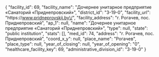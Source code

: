 {
    "facility_id": 69,
    "facility_name": "Дочернее унитарное предприятие «Санаторий «Приднепровский»",
    "district_id": "3-19-0",
    "facility_url": "https:\/\/www.pridneprovskij.by\/",
    "facility_address": "г. Рогачев, пос. Приднепровский",
    "ap_1": null,
    "name": "Дочернее унитарное предприятие «Санаторий «Приднепровский»",
    "type": null,
    "state": "public institution",
    "stats": [],
    "med_id": 74,
    "address": "г. Рогачев, пос. Приднепровский",
    "coord_x_y": null,
    "place_name": "Рогачев",
    "place_type": null,
    "year_of_closing": null,
    "year_of_opening": "0",
    "healthcare_facility_key": 69,
    "administrative_division_id": "3-19-0"
}